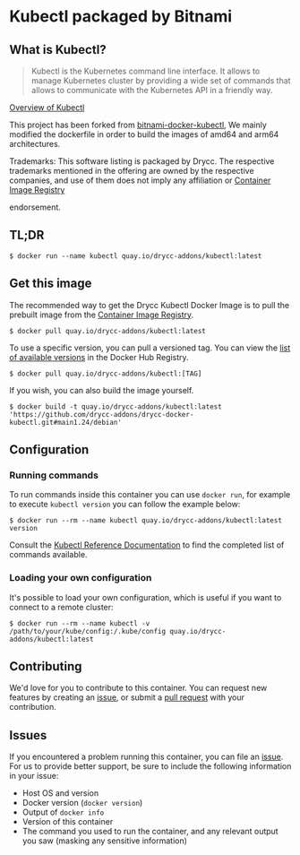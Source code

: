 # Kubectl packaged by Bitnami

## What is Kubectl?

> Kubectl is the Kubernetes command line interface. It allows to manage Kubernetes cluster by providing a wide set of commands that allows to communicate with the Kubernetes API in a friendly way.

[Overview of Kubectl](https://github.com/kubernetes/kubectl)

This project has been forked from [bitnami-docker-kubectl](https://github.com/bitnami/bitnami-docker-kubectl),  We mainly modified the dockerfile in order to build the images of amd64 and arm64 architectures. 

Trademarks: This software listing is packaged by Drycc. The respective trademarks mentioned in the offering are owned by the respective companies, and use of them does not imply any affiliation or [Container Image Registry](https://quay.io/repository/drycc-addons/kubectl)

endorsement.

## TL;DR

```console
$ docker run --name kubectl quay.io/drycc-addons/kubectl:latest
```

## Get this image

The recommended way to get the Drycc Kubectl Docker Image is to pull the prebuilt image from the [Container Image Registry](https://quay.io/repository/drycc-addons/kubectl).

```console
$ docker pull quay.io/drycc-addons/kubectl:latest
```

To use a specific version, you can pull a versioned tag. You can view the [list of available versions](https://quay.io/drycc-addons/kubectl/tags/) in the Docker Hub Registry.

```console
$ docker pull quay.io/drycc-addons/kubectl:[TAG]
```

If you wish, you can also build the image yourself.

```console
$ docker build -t quay.io/drycc-addons/kubectl:latest 'https://github.com/drycc-addons/drycc-docker-kubectl.git#main1.24/debian'
```

## Configuration

### Running commands

To run commands inside this container you can use `docker run`, for example to execute `kubectl version` you can follow the example below:

```console
$ docker run --rm --name kubectl quay.io/drycc-addons/kubectl:latest version
```

Consult the [Kubectl Reference Documentation](https://kubernetes.io/docs/reference/generated/kubectl/kubectl-commands) to find the completed list of commands available.

### Loading your own configuration

It's possible to load your own configuration, which is useful if you want to connect to a remote cluster:

```console
$ docker run --rm --name kubectl -v /path/to/your/kube/config:/.kube/config quay.io/drycc-addons/kubectl:latest
```

## Contributing

We'd love for you to contribute to this container. You can request new features by creating an [issue](https://github.com/drycc-addons/drycc-docker-kubectl/issues), or submit a [pull request](https://github.com/drycc-addons/drycc-docker-kubectl/pulls) with your contribution.

## Issues

If you encountered a problem running this container, you can file an [issue](https://github.com/drycc-addons/drycc-docker-kubectl/issues/new). For us to provide better support, be sure to include the following information in your issue:

- Host OS and version
- Docker version (`docker version`)
- Output of `docker info`
- Version of this container
- The command you used to run the container, and any relevant output you saw (masking any sensitive information)

